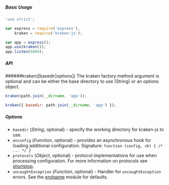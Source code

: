 ##### Basic Usage
```javascript
'use strict';

var express = require('express'),
    kraken = require('kraken-js');

var app = express();
app.use(kraken());
app.listen(8000);
```

##### API
######kraken([basedir|options])
The kraken factory method argument is optional and can be either the base directory to use (String) or an options object.

```javascript
kraken(path.join(__dirname, 'app'));
```

```javascript
kraken({ basedir: path.join(__dirname, 'app') });
```


##### Options
- `basedir` (*String*, optional) - specify the working directory for kraken-js to use.
- `onconfig` (*Function*, optional) - provides an asynchronous hook for loading additional configuration. Signature: `function (config, cb) { /* ... */ }`
- `protocols` (*Object*, optional) - protocol implementations for use when processing configuration. For more information on protocols see [shortstop](https://github.com/paypal/shortstop).
- `uncaughtException` (*Function*, optional) - Handler for `uncaughtException` errors. See the [endgame](https://github.com/totherik/endgame) module for defaults.